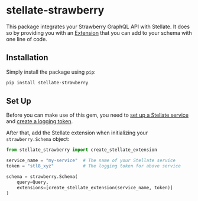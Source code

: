 # stellate-strawberry

This package integrates your Strawberry GraphQL API with Stellate. It does so by providing you with an [Extension](https://strawberry.rocks/docs/extensions) that you can add to your schema with one line of code.

## Installation

Simply install the package using `pip`:

```sh
pip install stellate-strawberry
```

## Set Up

Before you can make use of this gem, you need to [set up a Stellate service](https://stellate.co/docs/quickstart#1-create-stellate-service) and [create a logging token](https://stellate.co/docs/graphql-metrics/metrics-get-started#create-your-own-logging-token).

After that, add the Stellate extension when initializing your `strawberry.Schema` object:

```py
from stellate_strawberry import create_stellate_extension

service_name = "my-service"  # The name of your Stellate service
token = "stl8_xyz"           # The logging token for above service

schema = strawberry.Schema(
    query=Query,
    extensions=[create_stellate_extension(service_name, token)]
)
```
